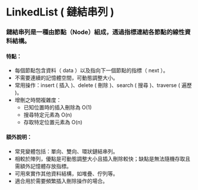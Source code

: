 # LinkedList ( 鏈結串列 )

### 鏈結串列是一種由節點（Node）組成，透過指標連結各節點的線性資料結構。

#### 特點：
- 每個節點包含資料（ data ）以及指向下一個節點的指標（ next ）。
- 不需要連續的記憶體空間，可動態調整大小。
- 常用操作：insert ( 插入 )、delete ( 刪除 )、search ( 搜尋 )、traverse ( 遍歷 )。
- 增刪之時間複雜度：
    - 已知位置時的插入刪除為 O(1)
    - 搜尋特定元素為 O(n)
    - 存取特定位置元素為 O(n)

#### 額外說明：
- 常見變體包括：單向、雙向、環狀鏈結串列。
- 相較於陣列，優點是可動態調整大小且插入刪除較快；缺點是無法隨機存取且需額外記憶體存放指標。
- 可用來實作其他資料結構，如堆疊、佇列等。
- 適合用於需要頻繁插入刪除操作的場合。